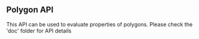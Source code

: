 ## Polygon API

This API can be used to evaluate properties of polygons.
Please check the 'doc' folder for API details
